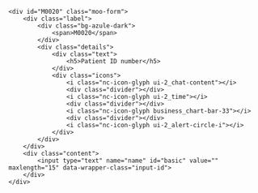 	<div id="M0020" class="moo-form">
		<div class="label">
			<div class="bg-azule-dark">
				<span>M0020</span>
			</div>
			<div class="details">
				<div class="text">
					<h5>Patient ID number</h5>
				</div>
				<div class="icons">
					<i class="nc-icon-glyph ui-2_chat-content"></i>
					<div class="divider"></div>
					<i class="nc-icon-glyph ui-2_time"></i>
					<div class="divider"></div>
					<i class="nc-icon-glyph business_chart-bar-33"></i>
					<div class="divider"></div>
					<i class="nc-icon-glyph ui-2_alert-circle-i"></i>
				</div>
			</div>
		</div>
		<div class="content">
			<input type="text" name="name" id="basic" value="" maxlength="15" data-wrapper-class="input-id">
		</div>
	</div>
